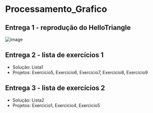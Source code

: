 # Processamento_Grafico

## Entrega 1 - reprodução do HelloTriangle

![image](https://user-images.githubusercontent.com/58199187/158124838-f49c9a33-cec4-4af6-87a5-3de40f098ed3.png)

## Entrega 2 - lista de exercícios 1

- Solução: Lista1
- Projetos: Exercicio5, Exercicio6, Exercicio7, Exercicio8, Exercicio9

## Entrega 3 - lista de exercícios 2

- Solução: Lista2
- Projetos: Exercicio1, Exercicio4, Exercicio5
